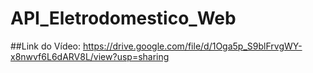 # API_Eletrodomestico_Web

##Link do Vídeo: https://drive.google.com/file/d/1Oga5p_S9blFrvgWY-x8nwvf6L6dARV8L/view?usp=sharing
